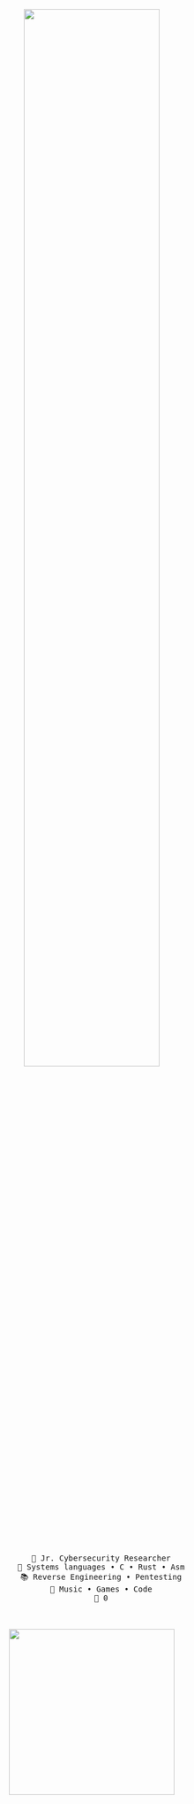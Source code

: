 
<div align="center">
<img src="https://readme-typing-svg.demolab.com?font=Inconsolata&weight=500&size=50&duration=4000&pause=300&color=AC94F4&center=true&vCenter=true&multiline=true&repeat=false&random=false&width=1300&height=140&lines=Hello!+%C2%A1Hola!+Bonjour!+Konnichiwa!;%3C3" width="70%" />

<br><br>
<pre>
    💼 Jr. Cybersecurity Researcher
    🌙 Systems languages • C • Rust • Asm
    📚 Reverse Engineering • Pentesting
    🍂 Music • Games • Code
    🌙 0
</pre>
<br><br>
<img src="https://64.media.tumblr.com/7ae823a4e5b1ca67a4874359fccb19b0/tumblr_mm16it3hO31qhdg3no1_500.gifv" height="300" />
<br><br><br>
